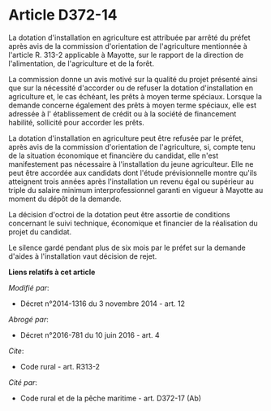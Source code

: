 # Article D372-14

La dotation d'installation en agriculture est attribuée par arrêté du préfet après avis de la commission d'orientation de
l'agriculture mentionnée à l'article R. 313-2 applicable à Mayotte, sur le rapport de la direction de l'alimentation, de
l'agriculture et de la forêt. 

La commission donne un avis motivé sur la qualité du projet présenté ainsi que sur la nécessité d'accorder ou de refuser la
dotation d'installation en agriculture et, le cas échéant, les prêts à moyen terme spéciaux. Lorsque la demande concerne
également des prêts à moyen terme spéciaux, elle est adressée à l'  établissement de crédit ou à la société de financement
habilité, sollicité pour accorder les prêts. 

La dotation d'installation en agriculture peut être refusée par le préfet, après avis de la commission d'orientation de
l'agriculture, si, compte tenu de la situation économique et financière du candidat, elle n'est manifestement pas nécessaire
à l'installation du jeune agriculteur. Elle ne peut être accordée aux candidats dont l'étude prévisionnelle montre qu'ils
atteignent trois années après l'installation un revenu égal ou supérieur au triple du salaire minimum interprofessionnel
garanti en vigueur à Mayotte au moment du dépôt de la demande. 

La décision d'octroi de la dotation peut être assortie de conditions concernant le suivi technique, économique et financier
de la réalisation du projet du candidat. 

Le silence gardé pendant plus de six mois par le préfet sur la demande d'aides à l'installation vaut décision de rejet.

**Liens relatifs à cet article**

_Modifié par_:

  - Décret n°2014-1316 du 3 novembre 2014 - art. 12

_Abrogé par_:

  - Décret n°2016-781 du 10 juin 2016 - art. 4

_Cite_:

  - Code rural - art. R313-2

_Cité par_:

  - Code rural et de la pêche maritime - art. D372-17 (Ab)
